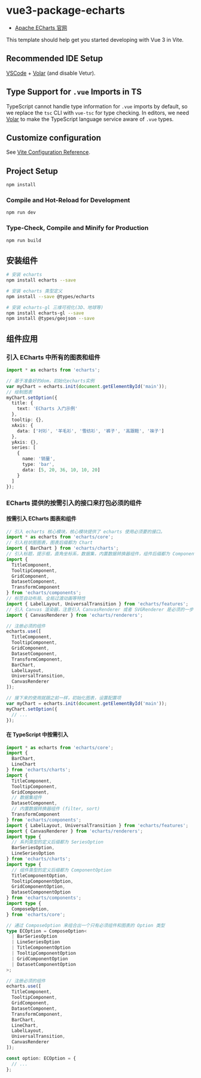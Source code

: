 # vue3-package-echarts

- [Apache ECharts 官网](https://echarts.apache.org/)

This template should help get you started developing with Vue 3 in Vite.

## Recommended IDE Setup

[VSCode](https://code.visualstudio.com/) + [Volar](https://marketplace.visualstudio.com/items?itemName=Vue.volar) (and disable Vetur).

## Type Support for `.vue` Imports in TS

TypeScript cannot handle type information for `.vue` imports by default, so we replace the `tsc` CLI with `vue-tsc` for type checking. In editors, we need [Volar](https://marketplace.visualstudio.com/items?itemName=Vue.volar) to make the TypeScript language service aware of `.vue` types.

## Customize configuration

See [Vite Configuration Reference](https://vite.dev/config/).

## Project Setup

```sh
npm install
```

### Compile and Hot-Reload for Development

```sh
npm run dev
```

### Type-Check, Compile and Minify for Production

```sh
npm run build
```

## 安装组件

```sh
# 安装 echarts
npm install echarts --save

# 安装 echarts 类型定义
npm install --save @types/echarts

# 安装 echarts-gl 三维可视化(3D、地球等)
npm install echarts-gl --save
npm install @types/geojson --save
```

## 组件应用

### 引入 ECharts 中所有的图表和组件

```ts
import * as echarts from 'echarts';

// 基于准备好的dom，初始化echarts实例
var myChart = echarts.init(document.getElementById('main'));
// 绘制图表
myChart.setOption({
  title: {
    text: 'ECharts 入门示例'
  },
  tooltip: {},
  xAxis: {
    data: ['衬衫', '羊毛衫', '雪纺衫', '裤子', '高跟鞋', '袜子']
  },
  yAxis: {},
  series: [
    {
      name: '销量',
      type: 'bar',
      data: [5, 20, 36, 10, 10, 20]
    }
  ]
});
```

### ECharts 提供的按需引入的接口来打包必须的组件

#### 按需引入 ECharts 图表和组件

```js
// 引入 echarts 核心模块，核心模块提供了 echarts 使用必须要的接口。
import * as echarts from 'echarts/core';
// 引入柱状图图表，图表后缀都为 Chart
import { BarChart } from 'echarts/charts';
// 引入标题，提示框，直角坐标系，数据集，内置数据转换器组件，组件后缀都为 Component
import {
  TitleComponent,
  TooltipComponent,
  GridComponent,
  DatasetComponent,
  TransformComponent
} from 'echarts/components';
// 标签自动布局、全局过渡动画等特性
import { LabelLayout, UniversalTransition } from 'echarts/features';
// 引入 Canvas 渲染器，注意引入 CanvasRenderer 或者 SVGRenderer 是必须的一步
import { CanvasRenderer } from 'echarts/renderers';

// 注册必须的组件
echarts.use([
  TitleComponent,
  TooltipComponent,
  GridComponent,
  DatasetComponent,
  TransformComponent,
  BarChart,
  LabelLayout,
  UniversalTransition,
  CanvasRenderer
]);

// 接下来的使用就跟之前一样，初始化图表，设置配置项
var myChart = echarts.init(document.getElementById('main'));
myChart.setOption({
  // ...
});
```

#### 在 TypeScript 中按需引入

```ts
import * as echarts from 'echarts/core';
import {
  BarChart,
  LineChart
} from 'echarts/charts';
import {
  TitleComponent,
  TooltipComponent,
  GridComponent,
  // 数据集组件
  DatasetComponent,
  // 内置数据转换器组件 (filter, sort)
  TransformComponent
} from 'echarts/components';
import { LabelLayout, UniversalTransition } from 'echarts/features';
import { CanvasRenderer } from 'echarts/renderers';
import type {
  // 系列类型的定义后缀都为 SeriesOption
  BarSeriesOption,
  LineSeriesOption
} from 'echarts/charts';
import type {
  // 组件类型的定义后缀都为 ComponentOption
  TitleComponentOption,
  TooltipComponentOption,
  GridComponentOption,
  DatasetComponentOption
} from 'echarts/components';
import type {
  ComposeOption,
} from 'echarts/core';

// 通过 ComposeOption 来组合出一个只有必须组件和图表的 Option 类型
type ECOption = ComposeOption<
  | BarSeriesOption
  | LineSeriesOption
  | TitleComponentOption
  | TooltipComponentOption
  | GridComponentOption
  | DatasetComponentOption
>;

// 注册必须的组件
echarts.use([
  TitleComponent,
  TooltipComponent,
  GridComponent,
  DatasetComponent,
  TransformComponent,
  BarChart,
  LineChart,
  LabelLayout,
  UniversalTransition,
  CanvasRenderer
]);

const option: ECOption = {
  // ...
};
```
